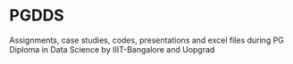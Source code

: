 # PGDDS
Assignments, case studies, codes, presentations and excel files during PG Diploma in Data Science by IIIT-Bangalore and Uopgrad
